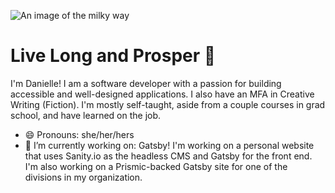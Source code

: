 ![An image of the milky way](https://scifibrarian.files.wordpress.com/2016/02/space.jpg "Milky way in space")


# Live Long and Prosper :vulcan_salute:
I'm Danielle! I am a software developer with a passion for building accessible and well-designed applications. I also have an MFA in Creative Writing (Fiction). I'm mostly self-taught, aside from a couple courses in grad school, and have learned on the job.

- 😄 Pronouns: she/her/hers
- 🔭 I’m currently working on: Gatsby! I'm working on a personal website that uses Sanity.io as the headless CMS and Gatsby for the front end. I'm also working on a Prismic-backed Gatsby site for one of the divisions in my organization.

